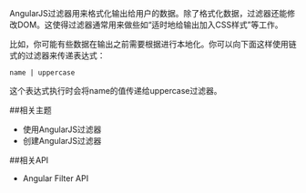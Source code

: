 AngularJS过滤器用来格式化输出给用户的数据。除了格式化数据，过滤器还能修改DOM。这使得过滤器通常用来做些如“适时地给输出加入CSS样式”等工作。

比如，你可能有些数据在输出之前需要根据进行本地化。你可以向下面这样使用链式的过滤器来传递表达式：

    name | uppercase

这个表达式执行时会将name的值传递给uppercase过滤器。

##相关主题
*  使用AngularJS过滤器
*  创建AngularJS过滤器

##相关API
*  Angular Filter API